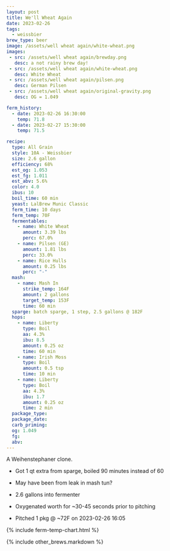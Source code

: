 ```yaml
---
layout: post
title: We'll Wheat Again
date: 2023-02-26
tags:
  - weissbier
brew_type: beer
image: /assets/well wheat again/white-wheat.png
images:
 - src: /assets/well wheat again/brewday.png
   desc: a not rainy brew day!
 - src: /assets/well wheat again/white-wheat.png
   desc: White Wheat
 - src: /assets/well wheat again/pilsen.png
   desc: German Pilsen
 - src: /assets/well wheat again/original-gravity.png
   desc: OG = 1.049

ferm_history:
  - date: 2023-02-26 16:30:00
    temp: 71.8
  - date: 2023-02-27 15:30:00
    temp: 71.5

recipe:
  type: All Grain
  style: 10A - Weissbier
  size: 2.6 gallon
  efficiency: 68%
  est_og: 1.053
  est_fg: 1.011
  est_abv: 5.6%
  color: 4.0
  ibus: 10
  boil_time: 60 min
  yeast: LalBrew Munic Classic
  ferm_time: 10 days
  ferm_temp: 70F
  fermentables:
    - name: White Wheat
      amount: 3.39 lbs
      perc: 67.0%
    - name: Pilsen (GE)
      amount: 1.81 lbs
      perc: 33.0%
    - name: Rice Hulls
      amount: 0.25 lbs
      perc: "-"
  mash:
    - name: Mash In
      strike_temp: 164F
      amount: 2 gallons
      target_temp: 153F
      time: 60 min
  sparge: batch sparge, 1 step, 2.5 gallons @ 182F
  hops:
    - name: Liberty
      type: Boil
      aa: 4.3%
      ibu: 8.5
      amount: 0.25 oz
      time: 60 min
    - name: Irish Moss
      type: Boil
      amount: 0.5 tsp
      time: 10 min
    - name: Liberty
      type: Boil
      aa: 4.3%
      ibu: 1.7
      amount: 0.25 oz
      time: 2 min
  package_type: 
  package_date: 
  carb_priming: 
  og: 1.049
  fg: 
  abv:
---
```

A Weihenstephaner clone.

 - Got 1 qt extra from sparge, boiled 90 minutes instead of 60
 - May have been from leak in mash tun?
 
 - 2.6 gallons into fermenter
 - Oxygenated worth for ~30-45 seconds prior to pitching
 - Pitched 1 pkg @ ~72F on 2023-02-26 16:05

{% include ferm-temp-chart.html %}

{% include other_brews.markdown %}
